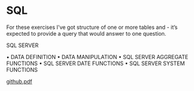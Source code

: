 # SQL
For these exercises I've got structure of one or more tables and  - it’s expected to provide a query that would answer to one question.

SQL SERVER

•	DATA DEFINITION
•	DATA MANIPULATION
•	SQL SERVER AGGREGATE FUNCTIONS
•	SQL SERVER DATE FUNCTIONS
•	SQL SERVER SYSTEM FUNCTIONS




[github.pdf](https://github.com/lauracarpaciu/SQL/files/10173614/github.pdf)

